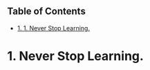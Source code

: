 <div id="table-of-contents">
<h2>Table of Contents</h2>
<div id="text-table-of-contents">
<ul>
<li><a href="#never-stop-learning.">1. 1. Never Stop Learning.</a></li>
</ul>
</div>
</div>

<a id="never-stop-learning."></a>

# 1. Never Stop Learning.
